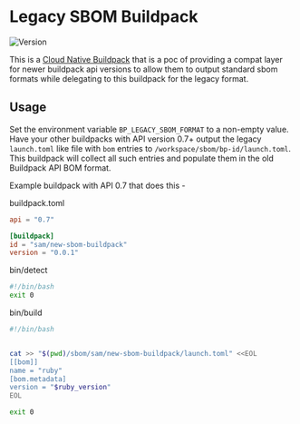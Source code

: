 # Legacy SBOM Buildpack

![Version](https://img.shields.io/badge/dynamic/json?url=https://cnb-registry-api.herokuapp.com/api/v1/buildpacks/sam/legacy-sbom-compat-buildpack&label=Version&query=$.latest.version)

This is a [Cloud Native Buildpack](https://buildpacks.io) that is a poc of providing a compat layer for newer buildpack api versions to allow them to output standard sbom formats while delegating to this buildpack for the legacy format. 


## Usage

Set the environment variable `BP_LEGACY_SBOM_FORMAT` to a non-empty value. Have your other buildpacks with API version 0.7+ output the legacy `launch.toml` like file with 
`bom` entries to `/workspace/sbom/bp-id/launch.toml`. This buildpack will collect all such entries and populate them in the old Buildpack API BOM format.

Example buildpack with API 0.7 that does this - 

buildpack.toml

```toml
api = "0.7"

[buildpack]
id = "sam/new-sbom-buildpack"
version = "0.0.1"
```
bin/detect

```bash
#!/bin/bash
exit 0
```

bin/build

```bash
#!/bin/bash


cat >> "$(pwd)/sbom/sam/new-sbom-buildpack/launch.toml" <<EOL
[[bom]]
name = "ruby"
[bom.metadata]
version = "$ruby_version"
EOL

exit 0
```
